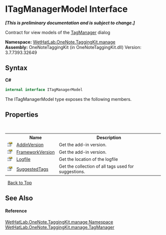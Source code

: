 # ITagManagerModel Interface
 _**\[This is preliminary documentation and is subject to change.\]**_

Contract for view models of the <a href="1dd95e73-f701-a92b-b3f8-90e215d5c4ed.md">TagManager</a> dialog

**Namespace:**&nbsp;<a href="6c09c3a7-2ecd-33d5-2ed0-acefd996500f.md">WetHatLab.OneNote.TaggingKit.manage</a><br />**Assembly:**&nbsp;OneNoteTaggingKit (in OneNoteTaggingKit.dll) Version: 3.7.7393.32649

## Syntax

**C#**<br />
``` C#
internal interface ITagManagerModel
```

The ITagManagerModel type exposes the following members.


## Properties
&nbsp;<table><tr><th></th><th>Name</th><th>Description</th></tr><tr><td>![Public property](media/pubproperty.gif "Public property")</td><td><a href="126ae3e7-58b8-10a6-7dbe-587c5ecd1d06.md">AddinVersion</a></td><td>
Get the add-in version.</td></tr><tr><td>![Public property](media/pubproperty.gif "Public property")</td><td><a href="762d4b16-4989-5aee-3ddf-6b1edd0eb38d.md">FrameworkVersion</a></td><td>
Get the add-in version.</td></tr><tr><td>![Public property](media/pubproperty.gif "Public property")</td><td><a href="cd2a0ccb-4613-9b52-d155-d5a72c6f863f.md">Logfile</a></td><td>
Get the location of the logfile</td></tr><tr><td>![Public property](media/pubproperty.gif "Public property")</td><td><a href="f181b997-00bd-8788-550e-3f6d78013010.md">SuggestedTags</a></td><td>
Get the collection of all tags used for suggestions.</td></tr></table>&nbsp;
<a href="#itagmanagermodel-interface">Back to Top</a>

## See Also


#### Reference
<a href="6c09c3a7-2ecd-33d5-2ed0-acefd996500f.md">WetHatLab.OneNote.TaggingKit.manage Namespace</a><br /><a href="1dd95e73-f701-a92b-b3f8-90e215d5c4ed.md">WetHatLab.OneNote.TaggingKit.manage.TagManager</a><br />